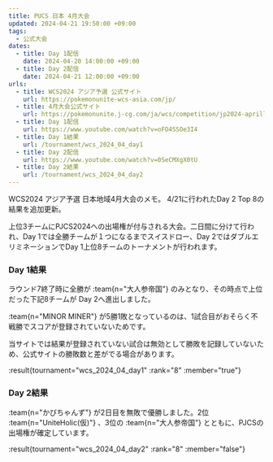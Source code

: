 ```yaml
---
title: PUCS 日本 4月大会
updated: 2024-04-21 19:50:00 +09:00
tags:
  - 公式大会
dates:
  - title: Day 1配信
    date: 2024-04-20 14:00:00 +09:00
  - title: Day 2配信
    date: 2024-04-21 12:00:00 +09:00
urls:
  - title: WCS2024 アジア予選 公式サイト
    url: https://pokemonunite-wcs-asia.com/jp/
  - title: 4月大会公式サイト
    url: https://pokemonunite.j-cg.com/ja/wcs/competition/jp2024-aprill-day1
  - title: Day 1配信
    url: https://www.youtube.com/watch?v=oFO4SSOe3I4
  - title: Day 1結果
    url: /tournament/wcs_2024_04_day1
  - title: Day 2配信
    url: https://www.youtube.com/watch?v=0SeCMXgX0tU
  - title: Day 2結果
    url: /tournament/wcs_2024_04_day2
---
```


WCS2024 アジア予選 日本地域4月大会のメモ。 4/21に行われたDay 2 Top 8の結果を追加更新。

<!-- more -->

上位3チームにPJCS2024への出場権が付与される大会。二日間に分けて行われ、Day 1では全勝チームが１つになるまでスイスドロー、Day 2ではダブルエリミネーションでDay 1上位8チームのトーナメントが行われます。

### Day 1結果

ラウンド7終了時に全勝が :team{n="大人参帝国"} のみとなり、その時点で上位だった下記8チームが Day 2へ進出しました。

:team{n="MINOR MINER"} が5勝1敗となっているのは、1試合目がおそらく不戦勝でスコアが登録されていないためです。

当サイトでは結果が登録されていない試合は無効として勝敗を記録していないため、公式サイトの勝敗数と差がでる場合があります。

:result{tournament="wcs_2024_04_day1" :rank="8" :member="true"}

### Day 2結果

:team{n="かびちゃんず"} が2日目を無敗で優勝しました。2位 :team{n="UniteHolic(仮)"} 、3位の :team{n="大人参帝国"} とともに、PJCSの出場権が確定しています。

:result{tournament="wcs_2024_04_day2" :rank="8" :member="false"}